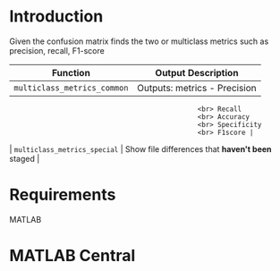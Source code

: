 # Introduction
Given the confusion matrix finds the two or multiclass metrics such as precision, recall, F1-score

| Function | Output Description |
| --- | --- |
| `multiclass_metrics_common` | Outputs: metrics - Precision
                                                   <br> Recall
                                                   <br> Accuracy
                                                   <br> Specificity
                                                   <br> F1score |
| `multiclass_metrics_special` | Show file differences that **haven't been** staged |



# Requirements
MATLAB <br />


# MATLAB Central




